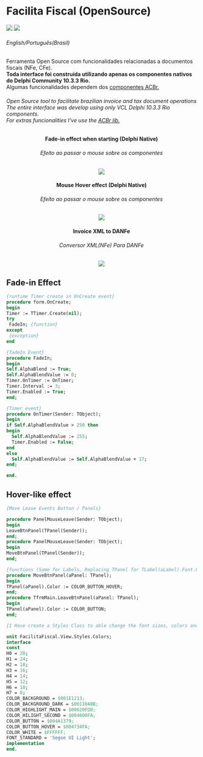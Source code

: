 # Facilita Fiscal (OpenSource)
<a href="https://github.com/ryuuzera"><img src="https://img.shields.io/github/followers/ryuuzera?label=follow%20me&style=social"></a> <a href="#"><img src="https://img.shields.io/badge/Delphi-10.3.3-red"></a>
 <h6>English/Português(Brasil)<br/></h6>
 <p>Ferramenta Open Source com funcionalidades relacionadas a documentos fiscais (NFe, CFe).<br/><b>Toda interface foi construída utilizando apenas os componentes nativos do Delphi Community 10.3.3 Rio.</b><br/>Algumas funcionalidades dependem dos <a href="https://projetoacbr.com.br/">componentes ACBr.</a>
 <h6>Open Source tool to facilitate brazilian invoice and tax document operations<br/>The entire interface was develop using only VCL Delphi 10.3.3 Rio components.<br/>For extras funcionalities I've use the <a href="https://projetoacbr.com.br/">ACBr lib.</a></h6></p>
 
 <div align="center">
 <p><h4> Fade-in effect when starting (Delphi Native)<h6>Efeito ao passar o mouse sobre os componentes</h6></p></h4>
 <img src="https://github.com/ryuuzera/facilita-fiscal/blob/main/assets/gifs/fade-in.gif"/></div>


 <div align="center">
 <p><h4> Mouse Hover effect (Delphi Native)<h6>Efeito ao passar o mouse sobre os componentes</h6></p></h4>
 <img src="https://github.com/ryuuzera/facilita-fiscal/blob/main/assets/gifs/hover-effects.gif"/>
 </div>
 

 
 <div align="center">
 <p><h4> Invoice XML to DANFe<br/><h6>Conversor XML(NFe) Para DANFe</h6></p></h4>
 <img src="https://github.com/ryuuzera/facilita-fiscal/blob/main/assets/gifs/xml-to-danfe.gif"/>
 </div>
 
 ## Fade-in Effect
 
  
  ```pascal
 {runtime Timer create in OnCreate event}
 procedure form.OnCreate;
 begin
  Timer := TTimer.Create(nil);
  try
   FadeIn; {function}
  except
   {exception}
  end
  
{fadeIn Event} 
procedure FadeIn;
begin
 Self.AlphaBlend := True;
 Self.AlphaBlendValue := 0;
 Timer.OnTimer := OnTimer;
 Timer.Interval := 3;
 Timer.Enabled := True;
end;

{Timer event}
procedure OnTimer(Sender: TObject);
begin
  if Self.AlphaBlendValue > 250 then
  begin
    Self.AlphaBlendValue := 255;
    Timer.Enabled := False;
  end
  else
    Self.AlphaBlendValue := Self.AlphaBlendValue + 17;
end;

end. 
```

## Hover-like effect

  ```pascal
 {Move Leave Events Button / Panels}
 
procedure PanelMouseLeave(Sender: TObject);
begin
  LeaveBtnPanel(TPanel(Sender));
end;
procedure PanelMouseLeave(Sender: TObject);
begin
  MoveBtnPanel(TPanel(Sender));
end;

{functions (Same for Labels, Replacing TPanel for TLabel(aLabel).Font.Color)}
procedure MoveBtnPanel(aPanel: TPanel);
begin
  TPanel(aPanel).Color := COLOR_BUTTON_HOVER;
end;
procedure TfrmMain.LeaveBtnPanel(aPanel: TPanel);
begin
  TPanel(aPanel).Color := COLOR_BUTTON;
end;

{I Have create a Styles Class to able change the font sizes, colors and the style of interface at the same time}

unit FacilitaFiscal.View.Styles.Colors;
interface
  const
  H0 = 28;
  H1 = 24;
  H2 = 18;
  H3 = 16;
  H4 = 14;
  H5 = 12;
  H6 = 10;
  H7 = 8;
  COLOR_BACKGROUND = $001E1213;
  COLOR_BACKGROUND_DARK = $00110A0B;
  COLOR_HIGHLIGHT_MAIN = $00620FDD;
  COLOR_HILIGHT_SECOND = $004600FA;
  COLOR_BUTTON = $004A1379;
  COLOR_BUTTON_HOVER = $004734FA;
  COLOR_WHITE = $FFFFFF;
  FONT_STANDARD = 'Segoe UI Light';
implementation
end.
 ```
